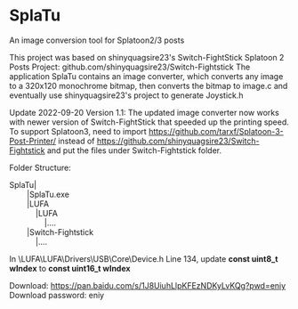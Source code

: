 # SplaTu
An image conversion tool for Splatoon2/3 posts

This project was based on shinyquagsire23's Switch-FightStick Splatoon 2 Posts Project: github.com/shinyquagsire23/Switch-Fightstick 
The application SplaTu contains an image converter, which converts any image to a 320x120 monochrome bitmap, then converts the bitmap to image.c and eventually use shinyquagsire23's project to generate Joystick.h

Update 2022-09-20 Version 1.1:
The updated image converter now works with newer version of Switch-FightStick that speeded up the printing speed.
To support Splatoon3, need to import https://github.com/tarxf/Splatoon-3-Post-Printer/ instead of https://github.com/shinyquagsire23/Switch-Fightstick and put the files under Switch-Fightstick folder.

Folder Structure:

SplaTu|<br />
&nbsp;&nbsp;&nbsp;&nbsp;&nbsp;&nbsp;&nbsp;&nbsp;|SplaTu.exe<br />
&nbsp;&nbsp;&nbsp;&nbsp;&nbsp;&nbsp;&nbsp;&nbsp;|LUFA <br />
&nbsp;&nbsp;&nbsp;&nbsp;&nbsp;&nbsp;&nbsp;&nbsp;&nbsp;&nbsp;&nbsp;&nbsp;|LUFA<br />
&nbsp;&nbsp;&nbsp;&nbsp;&nbsp;&nbsp;&nbsp;&nbsp;&nbsp;&nbsp;&nbsp;&nbsp;&nbsp;&nbsp;&nbsp;&nbsp;|....<br />
&nbsp;&nbsp;&nbsp;&nbsp;&nbsp;&nbsp;&nbsp;&nbsp;|Switch-Fightstick<br />
&nbsp;&nbsp;&nbsp;&nbsp;&nbsp;&nbsp;&nbsp;&nbsp;&nbsp;&nbsp;&nbsp;&nbsp;|....<br />
		 
In \LUFA\LUFA\Drivers\USB\Core\Device.h Line 134, update **const uint8_t wIndex** to **const uint16_t wIndex**



Download: https://pan.baidu.com/s/1J8UiuhLlpKFEzNDKyLvKQg?pwd=eniy  <br />
Download password: eniy <br />
 



